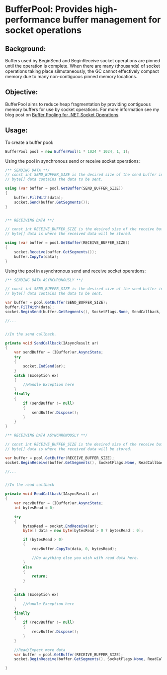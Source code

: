 BufferPool: Provides high-performance buffer management for socket operations
=============================================================================

Background:
-----------
Buffers used by BeginSend and BeginReceive socket operations are pinned until the operation is complete. When there are many (thousands) of socket operations taking place silmutaneously, the GC cannot effectively compact memory due to many non-contiguous pinned memory locations.

Objective:
----------
BufferPool aims to reduce heap fragmentation by providing contiguous memory buffers for use by socket operations.
For more information see my blog post on [Buffer Pooling for .NET Socket Operations].

Usage:
------

To create a buffer pool:

```C#
BufferPool pool = new BufferPool(1 * 1024 * 1024, 1, 1);
```

Using the pool in synchronous send or receive socket operations:

```C#
/** SENDING DATA **/
// const int SEND_BUFFER_SIZE is the desired size of the send buffer in bytes 
// byte[] data contains the data to be sent.

using (var buffer = pool.GetBuffer(SEND_BUFFER_SIZE)) 
{ 
    buffer.FillWith(data); 
    socket.Send(buffer.GetSegments()); 
}


/** RECEIVING DATA **/

// const int RECEIVE_BUFFER_SIZE is the desired size of the receive buffer in bytes 
// byte[] data is where the received data will be stored.

using (var buffer = pool.GetBuffer(RECEIVE_BUFFER_SIZE)) 
{ 
    socket.Receive(buffer.GetSegments()); 
    buffer.CopyTo(data); 
}
```

Using the pool in asynchronous send and receive socket operations:

```C#
/** SENDING DATA ASYNCHRONOUSLY **/

// const int SEND_BUFFER_SIZE is the desired size of the send buffer in bytes 
// byte[] data contains the data to be sent.

var buffer = pool.GetBuffer(SEND_BUFFER_SIZE); 
buffer.FillWith(data); 
socket.BeginSend(buffer.GetSegments(), SocketFlags.None, SendCallback, buffer);

//...


//In the send callback.

private void SendCallback(IAsyncResult ar) 
{ 
    var sendBuffer = (IBuffer)ar.AsyncState; 
    try 
    { 
        socket.EndSend(ar); 
    } 
    catch (Exception ex) 
    { 
        //Handle Exception here 
    } 
    finally 
    { 
        if (sendBuffer != null) 
        { 
            sendBuffer.Dispose(); 
        } 
    } 
}

/** RECEIVING DATA ASYNCHRONOUSLY **/

// const int RECEIVE_BUFFER_SIZE is the desired size of the receive buffer in bytes. 
// byte[] data is where the received data will be stored.

var buffer = pool.GetBuffer(RECEIVE_BUFFER_SIZE); 
socket.BeginReceive(buffer.GetSegments(), SocketFlags.None, ReadCallback, buffer);

//...


//In the read callback

private void ReadCallback(IAsyncResult ar) 
{ 
    var recvBuffer = (IBuffer)ar.AsyncState; 
    int bytesRead = 0;

    try 
    { 
        bytesRead = socket.EndReceive(ar); 
        byte[] data = new byte[bytesRead > 0 ? bytesRead : 0];

        if (bytesRead > 0) 
        { 
            recvBuffer.CopyTo(data, 0, bytesRead);

            //Do anything else you wish with read data here. 
        } 
        else 
        { 
            return; 
        }

    } 
    catch (Exception ex) 
    { 
        //Handle Exception here 
    } 
    finally 
    { 
        if (recvBuffer != null) 
        { 
            recvBuffer.Dispose(); 
        } 
    }

    //Read/Expect more data                    
    var buffer = pool.GetBuffer(RECEIVE_BUFFER_SIZE); 
    socket.BeginReceive(buffer.GetSegments(), SocketFlags.None, ReadCallback, buffer);

}
```

[Buffer Pooling for .NET Socket Operations]:http://ahuwanya.net/blog/post/Buffer-Pooling-for-NET-Socket-Operations.aspx